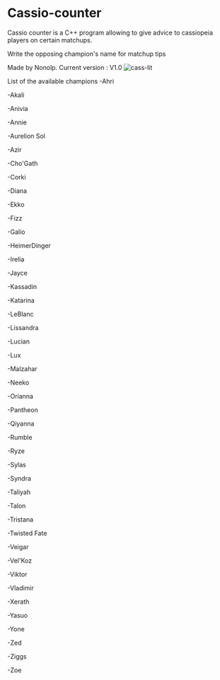 # Cassio-counter
Cassio counter is a C++ program allowing to give advice to cassiopeia players on certain matchups.

Write the opposing champion's name for matchup tips

Made by Nonolp.
Current version : V1.0
![cass-lit](https://github.com/Nonolp/Cassio-counter/assets/78102501/4dbfee18-c049-4fdf-b498-2d49e8b4ce86)

List of the available champions
-Ahri

-Akali

-Anivia

-Annie

-Aurelion Sol

-Azir

-Cho'Gath

-Corki

-Diana

-Ekko

-Fizz

-Galio

-HeimerDinger

-Irelia

-Jayce

-Kassadin

-Katarina

-LeBlanc

-Lissandra

-Lucian

-Lux

-Malzahar

-Neeko

-Orianna

-Pantheon

-Qiyanna

-Rumble

-Ryze

-Sylas

-Syndra

-Taliyah

-Talon

-Tristana

-Twisted Fate

-Veigar

-Vel'Koz

-Viktor

-Vladimir

-Xerath

-Yasuo

-Yone

-Zed

-Ziggs

-Zoe

